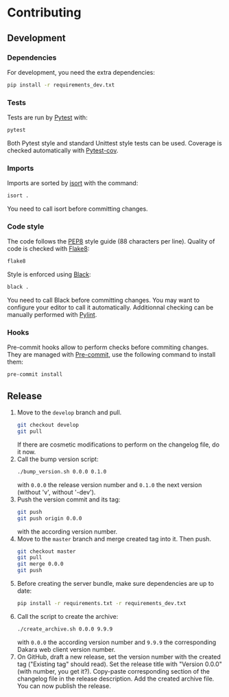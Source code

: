 # Contributing

## Development

### Dependencies

For development, you need the extra dependencies:

```sh
pip install -r requirements_dev.txt
```

### Tests

Tests are run by [Pytest](https://docs.pytest.org/en/stable/) with:

```sh
pytest
```

Both Pytest style and standard Unittest style tests can be used.
Coverage is checked automatically with [Pytest-cov](https://pypi.org/project/pytest-cov/).

### Imports

Imports are sorted by [isort](https://pycqa.github.io/isort/) with the command:

```sh
isort .
```

You need to call isort before committing changes.

### Code style

The code follows the [PEP8](https://www.python.org/dev/peps/pep-0008/) style guide (88 characters per line).
Quality of code is checked with [Flake8](https://pypi.org/project/flake8/):

```sh
flake8
```

Style is enforced using [Black](https://github.com/ambv/black):

```sh
black .
```

You need to call Black before committing changes.
You may want to configure your editor to call it automatically.
Additionnal checking can be manually performed with [Pylint](https://www.pylint.org/).

### Hooks

Pre-commit hooks allow to perform checks before commiting changes.
They are managed with [Pre-commit](https://pre-commit.com/), use the following command to install them:

```sh
pre-commit install
```

## Release

1. Move to the `develop` branch and pull.
   ```sh
   git checkout develop
   git pull
   ```
   If there are cosmetic modifications to perform on the changelog file, do it now.
2. Call the bump version script:
   ```sh
   ./bump_version.sh 0.0.0 0.1.0
   ```
   with `0.0.0` the release version number and `0.1.0` the next version (without 'v', without '-dev').
3. Push the version commit and its tag:
   ```sh
   git push
   git push origin 0.0.0
   ```
   with the according version number.
4. Move to the `master` branch and merge created tag into it.
   Then push.
   ```sh
   git checkout master
   git pull
   git merge 0.0.0
   git push
   ```
5. Before creating the server bundle, make sure dependencies are up to date:
   ```sh
   pip install -r requirements.txt -r requirements_dev.txt
   ```
6. Call the script to create the archive:
   ```sh
   ./create_archive.sh 0.0.0 9.9.9
   ```
   with `0.0.0` the according version number and `9.9.9` the corresponding Dakara web client version number.
7. On GitHub, draft a new release, set the version number with the created tag ("Existing tag" should read).
   Set the release title with "Version 0.0.0" (with number, you get it?).
   Copy-paste corresponding section of the changelog file in the release description.
   Add the created archive file.
   You can now publish the release.
